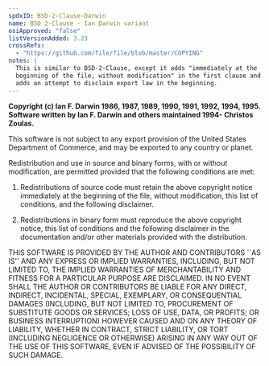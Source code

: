 ```yaml
---
spdxID: BSD-2-Clause-Darwin
name: BSD 2-Clause - Ian Darwin variant
osiApproved: "false"
listVersionAdded: 3.23
crossRefs: 
  - "https://github.com/file/file/blob/master/COPYING"
notes: |
  This is similar to BSD-2-Clause, except it adds "immediately at the
  beginning of the file, without modification" in the first clause and
  adds an attempt to disclaim export law in the beginning.
---
```


**Copyright (c) Ian F. Darwin 1986, 1987, 1989, 1990, 1991, 1992, 1994, 1995. Software written by Ian F. Darwin and others maintained 1994- Christos Zoulas.**

This software is not subject to any export provision of the United States Department of Commerce, and may be exported to any country or planet.

Redistribution and use in source and binary forms, with or without modification, are permitted provided that the following conditions are met:

1. Redistributions of source code must retain the above copyright notice immediately at the beginning of the file, without modification, this list of conditions, and the following disclaimer.

2. Redistributions in binary form must reproduce the above copyright notice, this list of conditions and the following disclaimer in the documentation and/or other materials provided with the distribution.

THIS SOFTWARE IS PROVIDED BY THE AUTHOR AND CONTRIBUTORS ``AS IS'' AND ANY EXPRESS OR IMPLIED WARRANTIES, INCLUDING, BUT NOT LIMITED TO, THE IMPLIED WARRANTIES OF MERCHANTABILITY AND FITNESS FOR A PARTICULAR PURPOSE ARE DISCLAIMED. IN NO EVENT SHALL THE AUTHOR OR CONTRIBUTORS BE LIABLE FOR ANY DIRECT, INDIRECT, INCIDENTAL, SPECIAL, EXEMPLARY, OR CONSEQUENTIAL DAMAGES (INCLUDING, BUT NOT LIMITED TO, PROCUREMENT OF SUBSTITUTE GOODS OR SERVICES; LOSS OF USE, DATA, OR PROFITS; OR BUSINESS INTERRUPTION) HOWEVER CAUSED AND ON ANY THEORY OF LIABILITY, WHETHER IN CONTRACT, STRICT LIABILITY, OR TORT (INCLUDING NEGLIGENCE OR OTHERWISE) ARISING IN ANY WAY OUT OF THE USE OF THIS SOFTWARE, EVEN IF ADVISED OF THE POSSIBILITY OF SUCH DAMAGE.
